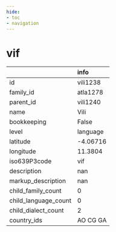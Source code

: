 ```yaml
---
hide:
- toc
- navigation
---
```

# vif
|                      | info     |
|:---------------------|:---------|
| id                   | vili1238 |
| family_id            | atla1278 |
| parent_id            | vili1240 |
| name                 | Vili     |
| bookkeeping          | False    |
| level                | language |
| latitude             | -4.06716 |
| longitude            | 11.3804  |
| iso639P3code         | vif      |
| description          | nan      |
| markup_description   | nan      |
| child_family_count   | 0        |
| child_language_count | 0        |
| child_dialect_count  | 2        |
| country_ids          | AO CG GA |